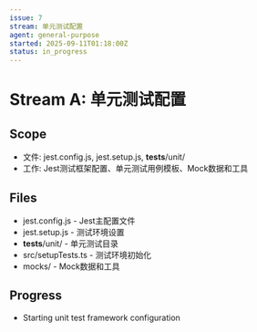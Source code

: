 ```yaml
---
issue: 7
stream: 单元测试配置
agent: general-purpose
started: 2025-09-11T01:18:00Z
status: in_progress
---
```


# Stream A: 单元测试配置

## Scope
- 文件: jest.config.js, jest.setup.js, __tests__/unit/
- 工作: Jest测试框架配置、单元测试用例模板、Mock数据和工具

## Files
- jest.config.js - Jest主配置文件
- jest.setup.js - 测试环境设置
- __tests__/unit/ - 单元测试目录
- src/setupTests.ts - 测试环境初始化
- mocks/ - Mock数据和工具

## Progress
- Starting unit test framework configuration
